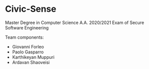 # Civic-Sense
Master Degree in Computer Science A.A. 2020/2021
Exam of Secure Software Engineering

Team components:
- Giovanni Forleo
- Paolo Gasparro
- Karthikeyan Muppuri
- Ardavan Shaoveisi
